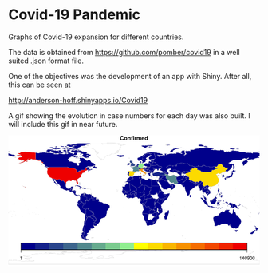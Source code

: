 # Covid-19 Pandemic

Graphs of Covid-19 expansion for different countries.

The data is obtained from 
https://github.com/pomber/covid19
in a well suited .json format file.

One of the objectives was the development of an app with Shiny. After all, this can be seen at

http://anderson-hoff.shinyapps.io/Covid19

A gif showing the evolution in case numbers for each day was also built. I will include this gif in near future.

![I fucked it](map.png)